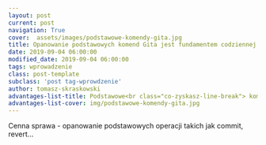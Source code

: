 ```yaml
---
layout: post
current: post
navigation: True
cover:  assets/images/podstawowe-komendy-gita.jpg
title: Opanowanie podstawowych komend Gita jest fundamentem codziennej pracy
date: 2019-09-04 06:00:00
modified_date: 2019-09-04 06:00:00
tags: wprowadzenie
class: post-template
subclass: 'post tag-wprowdzenie'
author: tomasz-skraskowski
advantages-list-title: Podstawowe<br class="co-zyskasz-line-break"> komendy
advantages-list-cover: img/podstawowe-komendy-gita.jpg
---
```


Cenna sprawa - opanowanie podstawowych operacji takich jak commit, revert...


